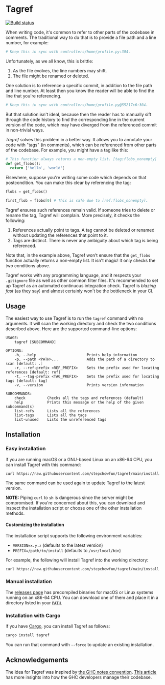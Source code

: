 # Tagref

[![Build status](https://github.com/stepchowfun/tagref/workflows/Continuous%20integration/badge.svg?branch=main)](https://github.com/stepchowfun/tagref/actions?query=branch%3Amain)

When writing code, it's common to refer to other parts of the codebase in comments. The traditional way to do that is to provide a file path and a line number, for example:

```python
# Keep this in sync with controllers/home/profile.py:304.
```

Unfortunately, as we all know, this is brittle:

1. As the file evolves, the line numbers may shift.
2. The file might be renamed or deleted.

One solution is to reference a specific commit, in addition to the file path and line number. At least then you know the reader will be able to find the line that you're referencing.


```python
# Keep this in sync with controllers/home/profile.py@55217c6:304.
```

But that solution isn't ideal, because then the reader has to manually sift through the code history to find the corresponding line in the current version of the code, which may have diverged from the referenced commit in non-trivial ways.

*Tagref* solves this problem in a better way. It allows you to annotate your code with "tags" (in comments), which can be referenced from other parts of the codebase. For example, you might have a tag like this:

```python
# This function always returns a non-empty list. [tag:flobs_nonempty]
def get_flobs():
  return ['hello', 'world']
```

Elsewhere, suppose you're writing some code which depends on that postcondition. You can make this clear by referencing the tag:

```python
flobs = get_flobs()

first_flob = flobs[0] # This is safe due to [ref:flobs_nonempty].
```

Tagref ensures such references remain valid. If someone tries to delete or rename the tag, Tagref will complain. More precisely, it checks the following:

1. References actually point to tags. A tag cannot be deleted or renamed without updating the references that point to it.
2. Tags are distinct. There is never any ambiguity about which tag is being referenced.

Note that, in the example above, Tagref won't ensure that the `get_flobs` function actually returns a non-empty list. It isn't magic! It only checks the two conditions above.

Tagref works with any programming language, and it respects your `.gitignore` file as well as other common filter files. It's recommended to set up Tagref as an automated continuous integration check. Tagref is *blazing fast* (as they say) and almost certainly won't be the bottleneck in your CI.

## Usage

The easiest way to use Tagref is to run the `tagref` command with no arguments. It will scan the working directory and check the two conditions described above. Here are the supported command-line options:

```
USAGE:
    tagref [SUBCOMMAND]

OPTIONS:
    -h, --help                       Prints help information
    -p, --path <PATH>...             Adds the path of a directory to scan [default: .]
    -r, --ref-prefix <REF_PREFIX>    Sets the prefix used for locating references [default: ref]
    -t, --tag-prefix <TAG_PREFIX>    Sets the prefix used for locating tags [default: tag]
    -v, --version                    Prints version information

SUBCOMMANDS:
    check          Checks all the tags and references (default)
    help           Prints this message or the help of the given subcommand(s)
    list-refs      Lists all the references
    list-tags      Lists all the tags
    list-unused    Lists the unreferenced tags
```

## Installation

### Easy installation

If you are running macOS or a GNU-based Linux on an x86-64 CPU, you can install Tagref with this command:

```sh
curl https://raw.githubusercontent.com/stepchowfun/tagref/main/install.sh -LSfs | sh
```

The same command can be used again to update Tagref to the latest version.

**NOTE:** Piping `curl` to `sh` is dangerous since the server might be compromised. If you're concerned about this, you can download and inspect the installation script or choose one of the other installation methods.

#### Customizing the installation

The installation script supports the following environment variables:

- `VERSION=x.y.z` (defaults to the latest version)
- `PREFIX=/path/to/install` (defaults to `/usr/local/bin`)

For example, the following will install Tagref into the working directory:

```sh
curl https://raw.githubusercontent.com/stepchowfun/tagref/main/install.sh -LSfs | PREFIX=. sh
```

### Manual installation

The [releases page](https://github.com/stepchowfun/tagref/releases) has precompiled binaries for macOS or Linux systems running on an x86-64 CPU. You can download one of them and place it in a directory listed in your [`PATH`](https://en.wikipedia.org/wiki/PATH_\(variable\)).

### Installation with Cargo

If you have [Cargo](https://doc.rust-lang.org/cargo/), you can install Tagref as follows:

```sh
cargo install tagref
```

You can run that command with `--force` to update an existing installation.

## Acknowledgements

The idea for Tagref was inspired by [the GHC notes convention](https://ghc.haskell.org/trac/ghc/wiki/Commentary/CodingStyle#Commentsinthesourcecode). [This article](http://www.aosabook.org/en/ghc.html) has more insights into how the GHC developers manage their codebase.
